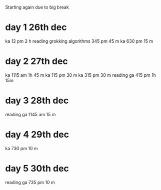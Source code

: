 Starting again due to big break

# day 1 26th dec
ka 12 pm 2 h
reading grokking algorithms 345 pm 45 m
ka 630 pm 15 m 

# day 2 27th dec
ka 1115 am 1h 45 m
ka 115 pm 30 m
ka 315 pm 30 m
reading ga 415 pm 1h 15m

# day 3 28th dec
reading ga 1145 am 15 m

# day 4 29th dec
ka 730 pm 10 m

# day 5 30th dec
reading ga 735 pm 10 m